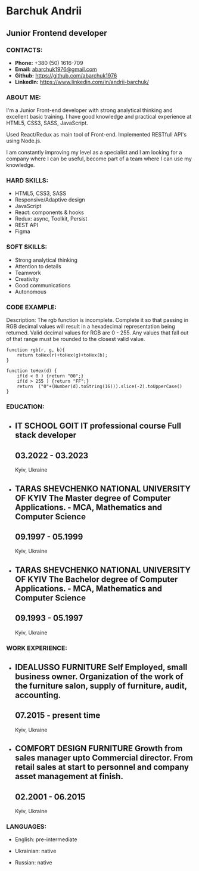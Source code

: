 # Barchuk Andrii

## Junior Frontend developer

### CONTACTS:
* **Phone:** +380 (50) 1616-709
* **Email:** abarchuk1976@gmail.com
* **Github:** https://github.com/abarchuk1976
* **LinkedIn:** https://www.linkedin.com/in/andrii-barchuk/

### ABOUT ME:
I'm a Junior Front-end developer with strong analytical thinking and excellent basic training. I have good knowledge and practical experience at HTML5, CSS3, SASS, JavaScript.

Used React/Redux as main tool of Front-end. Implemented RESTfull API's using Node.js.

I am constantly improving my level as a specialist and I am looking for a company where I can be useful, become part of a team where I can use my knowledge.

### HARD SKILLS:
* HTML5, CSS3, SASS
* Responsive/Adaptive design
* JavaScript
* React: components & hooks
* Redux: async, Toolkit, Persist
* REST API
* Figma

### SOFT SKILLS:
* Strong analytical thinking
* Attention to details
* Teamwork
* Creativity
* Good communications
* Autonomous

### CODE EXAMPLE:
Description: The rgb function is incomplete. Complete it so that passing in RGB decimal values will result in a hexadecimal representation being returned. Valid decimal values for RGB are 0 - 255. Any values that fall out of that range must be rounded to the closest valid value.

```
function rgb(r, g, b){
    return toHex(r)+toHex(g)+toHex(b);
}

function toHex(d) {
    if(d < 0 ) {return "00";}
    if(d > 255 ) {return "FF";}
    return  ("0"+(Number(d).toString(16))).slice(-2).toUpperCase()
}
```

### EDUCATION:

* IT SCHOOL GOIT
    IT professional course Full stack developer
    ---
    03.2022 - 03.2023
    ---
    Kyiv, Ukraine

* TARAS SHEVCHENKO NATIONAL UNIVERSITY OF KYIV
    The Master degree of Computer Applications. - MCA, Mathematics and Computer Science
    ---
    09.1997 - 05.1999
    ---
    Kyiv, Ukraine

* TARAS SHEVCHENKO NATIONAL UNIVERSITY OF KYIV
    The Bachelor degree of Computer Applications. - MCA, Mathematics and Computer Science
    ---
    09.1993 - 05.1997
    ---
    Kyiv, Ukraine

### WORK EXPERIENCE:

* IDEALUSSO FURNITURE
    Self Employed, small business owner. Organization of the work of the furniture salon, supply of furniture, audit, accounting.
    ---
    07.2015 - present time
    ---
    Kyiv, Ukraine

* COMFORT DESIGN FURNITURE
    Growth from sales manager upto Commercial director. From retail sales at start to personnel and company asset management at finish.
    ---
    02.2001 - 06.2015
    ---
    Kyiv, Ukraine

### LANGUAGES:

* English: pre-intermediate

* Ukrainian: native

* Russian: native